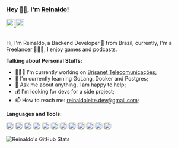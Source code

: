 ### Hey 👋🏻, I'm [Reinaldo](https://thereinas.dev)!

<a href="https://www.linkedin.com/in/reinaldoleitedev/">
  <img alt="Reinaldo LinkedIn" width="22px" src="https://cdn-icons-png.flaticon.com/512/145/145807.png" />
</a>
<a href="http://lattes.cnpq.br/3117113128952097">
  <img alt="Reinaldo Lattes" width="22px" src="https://user-images.githubusercontent.com/58734819/134575298-76241cb6-6931-47ac-bf46-c4f9ce7ea194.png" />
</a>

<br />
<br />

Hi, I'm Reinaldo, a Backend Developer 🚀 from Brazil, currently, I'm a Freelancer 👨🏽‍💻, I enjoy games and podcasts.

**Talking about Personal Stuffs:**

- 👨🏽‍💻 I’m currently working on [Brisanet Telecomunicações](https://www.brisanet.com.br/);
- 🤔 I’m currently learning GoLang, Docker and Postgres; 
- 💬 Ask me about anything, I am happy to help;
- 💰 I'm looking for devs for a side project;
- 📫 How to reach me: reinaldoleite.dev@gmail.com;

**Languages and Tools:** 

<code><img height="20" style="border-radius: 5px" src="https://pbs.twimg.com/profile_images/1142154201444823041/O6AczwfV_400x400.png"></code>
<code><img height="20" style="border-radius: 5px" src="https://pbs.twimg.com/profile_images/815698345716912128/hwUcGZ41_400x400.jpg"></code>
<code><img height="20" style="border-radius: 5px" src="https://pbs.twimg.com/profile_images/827354992377860096/sUe4dG_L_400x400.jpg"></code>
<code><img height="20" style="border-radius: 5px" src="https://pbs.twimg.com/profile_images/1163911054788833282/AcA2LnWL_400x400.jpg"></code>
<code><img height="20" style="border-radius: 5px" src="https://i.imgur.com/ZSjhaTw.png"></code>
<code><img height="20" style="border-radius: 5px" src="https://pbs.twimg.com/profile_images/1262824892535373825/BiXDFDDp_400x400.jpg"></code>
<code><img height="20" style="border-radius: 5px" src="https://pbs.twimg.com/profile_images/1255113654049128448/J5Yt92WW_400x400.png"></code>
<code><img height="20" style="border-radius: 5px" src="https://pbs.twimg.com/profile_images/938272746328543232/kxHkAenZ_400x400.jpg"></code>
<code><img height="20" style="border-radius: 5px" src="https://pbs.twimg.com/profile_images/1234528105819189248/b6F1hk_6_400x400.jpg"></code>
<code><img height="20" style="border-radius: 5px" src="https://pbs.twimg.com/profile_images/1273307847103635465/lfVWBmiW_400x400.png"></code>
<code><img height="20" style="border-radius: 5px" src="https://i.imgur.com/K5TbzX0.png"></code>
<code><img height="20" style="border-radius: 5px" src="https://i.imgur.com/IiCtpV1.png"></code>

![Reinaldo's GitHub Stats](https://github-readme-stats.vercel.app/api?username=reinaldoleitedev&show_icons=true&hide_border=true&theme=dracula)

